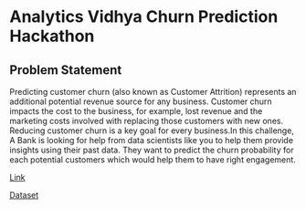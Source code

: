 # Analytics Vidhya Churn Prediction Hackathon

## Problem Statement

Predicting customer churn (also known as Customer Attrition) represents an additional potential revenue source for any business. Customer churn impacts the cost to the business, for example, lost revenue and the marketing costs involved with replacing those customers with new ones. Reducing customer churn is a key goal for every business.In this challenge, A Bank is looking for help from data scientists like you to help them provide insights using their past data. They want to predict the churn probability for each potential customers which would help them to have right engagement. 

[Link](https://datahack.analyticsvidhya.com/contest/data-science-hackathon-churn-prediction/#problem_statement)

[Dataset](https://drive.google.com/open?id=17x1BFfhzQZIvVtNaCYZRiDduD24cvbxp)
